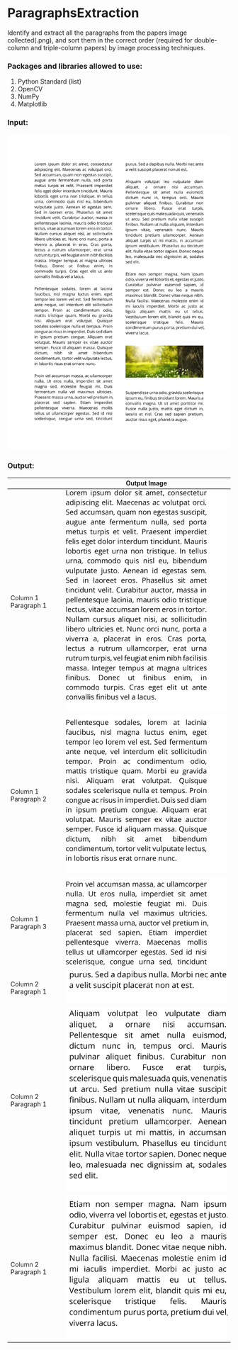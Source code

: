 # ParagraphsExtraction
Identify and extract all the paragraphs from the papers image collected(.png), and sort them in the correct order (required for double-column and triple-column papers) by image processing techniques. 

### Packages and libraries allowed to use: 
1. Python Standard (list)
2. OpenCV
3. NumPy
4. Matplotlib

### Input: 
![input](inputImage/007.png)


### Output: 
| |Output Image|
| ------------- |:-------------:|
|Column 1 Paragraph 1|![output](output/007/Column1Paragraph1.png)|
|Column 1 Paragraph 2|![output](output/007/Column1Paragraph2.png)|
|Column 1 Paragraph 3|![output](output/007/Column1Paragraph3.png)|
|Column 2 Paragraph 1|![output](output/007/Column2Paragraph1.png)|
|Column 2 Paragraph 1|![output](output/007/Column2Paragraph2.png)|
|Column 2 Paragraph 1|![output](output/007/Column2Paragraph3.png)|